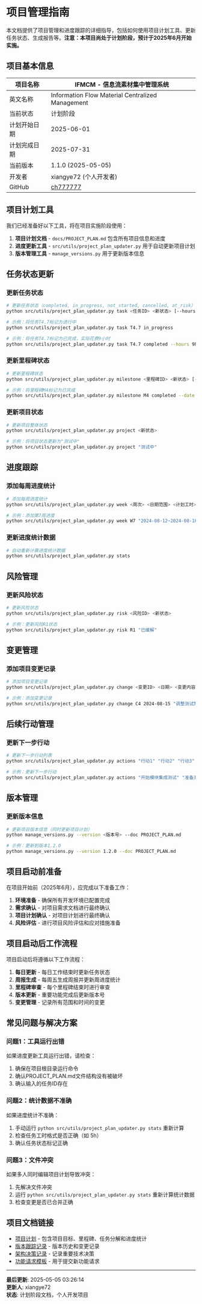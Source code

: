 # 项目管理指南

本文档提供了项目管理和进度跟踪的详细指导，包括如何使用项目计划工具、更新任务状态、生成报告等。**注意：本项目尚处于计划阶段，预计于2025年6月开始实施。**

## 项目基本信息

| 项目名称 | IFMCM - 信息流素材集中管理系统 |
|---------|---------------|
| 英文名称 | Information Flow Material Centralized Management |
| 当前状态 | 计划阶段 |
| 计划开始日期 | 2025-06-01 |
| 计划完成日期 | 2025-07-31 |
| 当前版本 | 1.1.0 (2025-05-05) |
| 开发者 | xiangye72 (个人开发者) |
| GitHub | [ch777777](https://github.com/ch777777) |

## 项目计划工具

我们已经准备好以下工具，将在项目实施阶段使用：

1. **项目计划文档** - `docs/PROJECT_PLAN.md` 包含所有项目信息和进度
2. **进度更新工具** - `src/utils/project_plan_updater.py` 用于自动更新项目计划
3. **版本管理工具** - `manage_versions.py` 用于更新版本信息

## 任务状态更新

### 更新任务状态

```bash
# 更新任务状态（completed, in_progress, not_started, cancelled, at_risk）
python src/utils/project_plan_updater.py task <任务ID> <新状态> [--hours <实际工时>] [--date <完成日期>]

# 示例：将任务T4.7标记为进行中
python src/utils/project_plan_updater.py task T4.7 in_progress

# 示例：将任务T4.7标记为已完成，实际花费9小时
python src/utils/project_plan_updater.py task T4.7 completed --hours 9h --date 2024-06-15
```

### 更新里程碑状态

```bash
# 更新里程碑状态
python src/utils/project_plan_updater.py milestone <里程碑ID> <新状态> [--date <实际日期>]

# 示例：将里程碑M4标记为已完成
python src/utils/project_plan_updater.py milestone M4 completed --date 2024-06-10
```

### 更新项目状态

```bash
# 更新项目整体状态
python src/utils/project_plan_updater.py project <新状态>

# 示例：将项目状态更新为"测试中"
python src/utils/project_plan_updater.py project "测试中"
```

## 进度跟踪

### 添加每周进度统计

```bash
# 添加每周进度统计
python src/utils/project_plan_updater.py week <周次> <日期范围> <计划工时> <实际工时> <完成任务> <偏差分析>

# 示例：添加第7周进度
python src/utils/project_plan_updater.py week W7 "2024-08-12~2024-08-18" 18h 20h "T4.6,T4.7" "略有延迟"
```

### 更新进度统计数据

```bash
# 自动重新计算进度统计数据
python src/utils/project_plan_updater.py stats
```

## 风险管理

### 更新风险状态

```bash
# 更新风险状态
python src/utils/project_plan_updater.py risk <风险ID> <新状态>

# 示例：更新风险R1状态
python src/utils/project_plan_updater.py risk R1 "已缓解"
```

## 变更管理

### 添加项目变更记录

```bash
# 添加项目变更记录
python src/utils/project_plan_updater.py change <变更ID> <日期> <变更内容> <原因> <影响分析> <审批人>

# 示例：添加变更记录
python src/utils/project_plan_updater.py change C4 2024-08-15 "调整测试策略" "发现更高效的测试方法" "减少测试工作量约5小时" "张经理"
```

## 后续行动管理

### 更新下一步行动

```bash
# 更新下一步行动列表
python src/utils/project_plan_updater.py actions "行动1" "行动2" "行动3"

# 示例：更新下一步行动
python src/utils/project_plan_updater.py actions "开始模块集成测试" "准备测试计划" "评估当前进度" "更新风险报告"
```

## 版本管理

### 更新版本信息

```bash
# 更新项目版本信息（同时更新项目计划）
python manage_versions.py --version <版本号> --doc PROJECT_PLAN.md

# 示例：更新到版本1.2.0
python manage_versions.py --version 1.2.0 --doc PROJECT_PLAN.md
```

## 项目启动前准备

在项目开始前（2025年6月），应完成以下准备工作：

1. **环境准备** - 确保所有开发环境已配置完成
2. **需求确认** - 对项目需求文档进行最终确认
3. **项目计划确认** - 对项目计划进行最终确认
4. **风险评估** - 进行项目风险评估和应对措施准备

## 项目启动后工作流程

项目启动后将遵循以下工作流程：

1. **每日更新** - 每日工作结束时更新任务状态
2. **周报生成** - 每周五生成周报并更新周进度统计
3. **里程碑审查** - 每个里程碑结束时进行审查
4. **版本更新** - 重要功能完成后更新版本号
5. **变更管理** - 记录所有范围和时间的变更

## 常见问题与解决方案

### 问题1：工具运行出错

如果进度更新工具运行出错，请检查：

1. 确保在项目根目录运行命令
2. 确认PROJECT_PLAN.md文件结构没有被破坏
3. 确认输入的任务ID存在

### 问题2：统计数据不准确

如果进度统计不准确：

1. 手动运行 `python src/utils/project_plan_updater.py stats` 重新计算
2. 检查任务工时格式是否正确（如 5h）
3. 确认任务状态标记正确

### 问题3：文件冲突

如果多人同时编辑项目计划导致冲突：

1. 先解决文件冲突
2. 运行 `python src/utils/project_plan_updater.py stats` 重新计算统计数据
3. 检查变更是否已合并正确

## 项目文档链接

- [项目计划](PROJECT_PLAN.md) - 包含项目目标、里程碑、任务分解和进度统计
- [版本跟踪记录](VERSION_TRACKER.md) - 版本历史和变更记录
- [架构决策记录](DECISION_LOG.md) - 记录重要技术决策
- [功能请求模板](FEATURE_REQUEST_TEMPLATE.md) - 用于提交新功能请求

---

**最后更新**: 2025-05-05 03:26:14  
**更新人**: xiangye72  
**状态**: 计划阶段文档，个人开发项目 